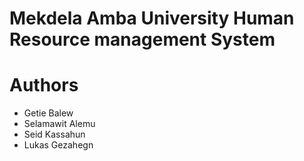 # Mekdela Amba University Human Resource management System
# Authors
+ Getie Balew
+ Selamawit Alemu
+ Seid Kassahun
+ Lukas Gezahegn
